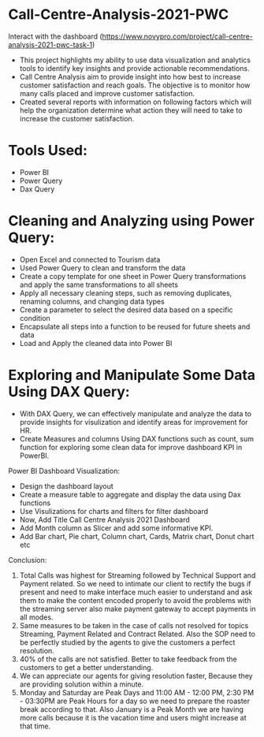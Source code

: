 # Call-Centre-Analysis-2021-PWC
 Interact with the dashboard (https://www.novypro.com/project/call-centre-analysis-2021-pwc-task-1)

- This project highlights my ability to use data visualization and analytics tools to identify key insights and provide actionable recommendations.
- Call Centre Analysis aim to provide insight into how best to increase customer satisfaction and reach goals. The objective is to monitor how many calls placed and improve customer satisfaction. 
- Created several reports with information on following factors which will help the organization determine what action they will need to take to increase the customer satisfaction.

# Tools Used:
- Power BI
- Power Query
- Dax Query

# Cleaning and Analyzing using Power Query:
- Open Excel and connected to Tourism data
- Used Power Query to clean and transform the data
- Create a copy template for one sheet in Power Query transformations and apply the same transformations to all sheets
- Apply all necessary cleaning steps, such as removing duplicates, renaming columns, and changing data types
- Create a parameter to select the desired data based on a specific condition
- Encapsulate all steps into a function to be reused for future sheets and data
- Load and Apply the cleaned data into Power BI

# Exploring and Manipulate Some Data Using DAX Query:
- With DAX Query, we can effectively manipulate and analyze the data to provide insights for visulization and identify areas for improvement for HR.
- Create Measures and columns Using DAX functions such as count, sum function for exploring some clean data for improve dashboard KPI in PowerBI.

Power BI Dashboard Visualization:
- Design the dashboard layout
- Create a measure table to aggregate and display the data using Dax functions
- Use Visulizations for charts and filters for filter dashboard
- Now, Add Title Call Centre Analysis 2021 Dashboard
- Add Month column as Slicer and add some informative KPI.
- Add Bar chart, Pie chart, Column chart, Cards, Matrix chart, Donut chart etc


Conclusion:

1) Total Calls was highest for Streaming followed by Technical Support and Payment related. So we need to intimate our client to rectify the bugs if present and need to make interface much easier to understand and ask them to make the content encoded properly to avoid the problems with the streaming server also make payment gateway to accept payments in all modes.
2) Same measures to be taken in the case of calls not resolved for topics Streaming, Payment Related and Contract Related. Also the SOP need to be perfectly studied by the agents to give the customers a perfect resolution.
3) 40% of the calls are not satisfied. Better to take feedback from the customers to get a better understanding.
4) We can appreciate our agents for giving resolution faster, Because they are providing solution within a minute.
5) Monday and Saturday are Peak Days and 11:00 AM - 12:00 PM, 2:30 PM - 03:30PM are Peak Hours for a day so we need to prepare the roaster break according to that. Also January is a Peak Month we are having more calls because it is the vacation time and users might increase at that time. 
